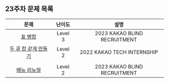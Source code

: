 ## 23주차 문제 목록

|                                           문제                                           | 난이도  |             설명             |
| :--------------------------------------------------------------------------------------: | :-----: | :--------------------------: |
|       [표 병합](https://school.programmers.co.kr/learn/courses/30/lessons/150366)        | Level 3 | 2023 KAKAO BLIND RECRUITMENT |
| [두 큐 합 같게 만들기](https://school.programmers.co.kr/learn/courses/30/lessons/118667) | Level 2 |  2022 KAKAO TECH INTERNSHIP  |
|                                                                                          |
|      [메뉴 리뉴얼](https://school.programmers.co.kr/learn/courses/30/lessons/72411)      | Level 2 | 2023 KAKAO BLIND RECRUITMENT |
